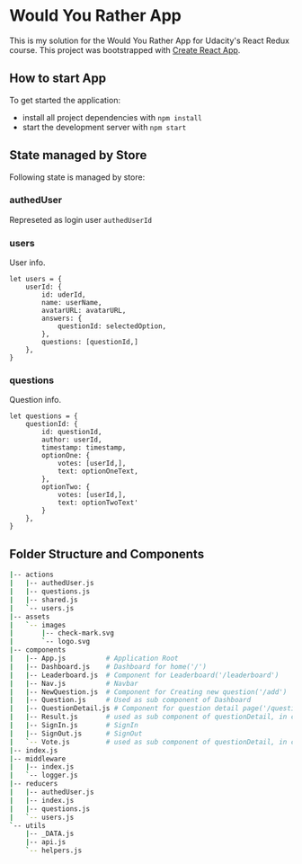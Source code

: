 # Would You Rather App

This is my solution for the Would You Rather App for Udacity's React Redux course. 
This project was bootstrapped with [Create React App](https://github.com/facebook/create-react-app).


## How to start App

To get started the application:

* install all project dependencies with `npm install`
* start the development server with `npm start`


## State managed by Store

Following state is managed by store:

### authedUser
Represeted as login user
`authedUserId`

### users
User info.
```
let users = {
    userId: {
        id: uderId,
        name: userName,
        avatarURL: avatarURL,
        answers: {
            questionId: selectedOption,
        },
        questions: [questionId,] 
    },
}
```

### questions
Question info.
```
let questions = {
    questionId: {
        id: questionId,
        author: userId,
        timestamp: timestamp,
        optionOne: {
            votes: [userId,],
            text: optionOneText,
        },
        optionTwo: {
            votes: [userId,],
            text: optionTwoText'
        }
    },
}
```

## Folder Structure and Components

```bash
|-- actions
|   |-- authedUser.js
|   |-- questions.js
|   |-- shared.js
|   `-- users.js
|-- assets
|   `-- images
|       |-- check-mark.svg
|       `-- logo.svg
|-- components
|   |-- App.js          # Application Root
|   |-- Dashboard.js    # Dashboard for home('/')
|   |-- Leaderboard.js  # Component for Leaderboard('/leaderboard')
|   |-- Nav.js          # Navbar
|   |-- NewQuestion.js  # Component for Creating new question('/add')
|   |-- Question.js     # Used as sub component of Dashboard
|   |-- QuestionDetail.js # Component for question detail page('/questions/:id')
|   |-- Result.js       # used as sub component of questionDetail, in case login user already answered
|   |-- SignIn.js       # SignIn
|   |-- SignOut.js      # SignOut
|   `-- Vote.js         # used as sub component of questionDetail, in case login user not answered
|-- index.js
|-- middleware
|   |-- index.js
|   `-- logger.js
|-- reducers
|   |-- authedUser.js
|   |-- index.js
|   |-- questions.js
|   `-- users.js
`-- utils
    |-- _DATA.js
    |-- api.js
    `-- helpers.js

```
